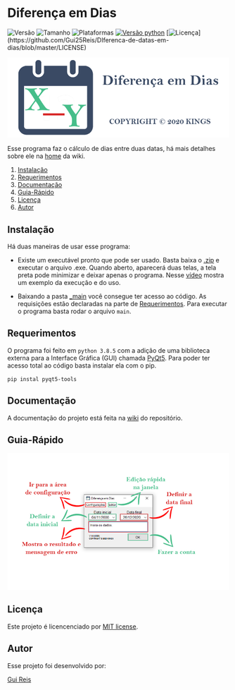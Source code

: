 # Diferença em Dias
![Versão](https://img.shields.io/badge/version-v1.0.0-orange)
![Tamanho](https://img.shields.io/badge/size-110%20MB-blue)
![Plataformas](https://img.shields.io/badge/plataforma-Windows-lightgrey?logo=windows)
[![Versão python](https://img.shields.io/badge/python-v3.8.5-blue?logo=python)](https://www.python.org/downloads/release/python-385/)
[![Licença](https://img.shields.io/badge/license-MIT-brightgreen?)](https://github.com/Gui25Reis/DIferenca-de-datas-em-dias/blob/master/LICENSE)


![Imagem](https://github.com/Gui25Reis/DIferenca-de-datas-em-dias/blob/master/arquivos/imagens/_logo/logo.png)

Esse programa faz o cálculo de dias entre duas datas, há mais detalhes sobre ele na [home](https://github.com/Gui25Reis/DIferenca-de-datas-em-dias/wiki) da wiki.

1. [Instalação](#instalação)
2. [Requerimentos](#requerimentos)
4. [Documentação](#documentação)
4. [Guia-Rápido](#guia-rápido)
5. [Licença](#licença)
6. [Autor](#autor)

## Instalação
Há duas maneiras de usar esse programa:
- Existe um executável pronto que pode ser usado. Basta baixa o [.zip](https://github.com/Gui25Reis/DIferenca-de-datas-em-dias/raw/main/arquivos/_executavel.rar) e executar o arquivo .exe. Quando aberto, aparecerá duas telas, a tela preta pode minimizar e deixar apenas o programa. Nesse [vídeo](https://github.com/Gui25Reis/DIferenca-de-datas-em-dias/wiki/Demonstração) mostra um exemplo da execução e do uso.

- Baixando a pasta [_main](https://github.com/Gui25Reis/DIferenca-de-datas-em-dias/tree/master/_main) você consegue ter acesso ao código. As requisições estão declaradas na parte de [Requerimentos](#requerimentos). Para executar o programa basta rodar o arquivo ```main```.

## Requerimentos
O programa foi feito em ```python 3.8.5``` com a adição de uma biblioteca externa para a Interface Gráfica (GUI) chamada [PyQt5](https://pypi.org/project/PyQt5/). Para poder ter acesso total ao código basta instalar ela com o pip.

    pip instal pyqt5-tools

## Documentação
A documentação do projeto está feita na [wiki](https://github.com/Gui25Reis/DIferenca-de-datas-em-dias/wiki) do repositório.

## Guia-Rápido
![tutorial](https://github.com/Gui25Reis/DIferenca-de-datas-em-dias/blob/master/arquivos/_documentacao/guia-rapido/home/home.jpg)

## Licença
Este projeto é licencenciado por [MIT license](https://github.com/Gui25Reis/DIferenca-de-datas-em-dias/blob/master/LICENSE).

## Autor
Esse projeto foi desenvolvido por:

[Gui Reis](https://github.com/Gui25Reis)

